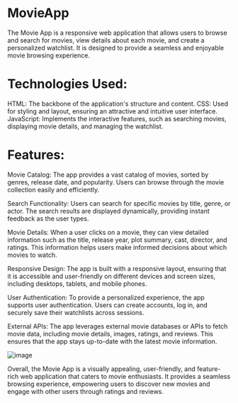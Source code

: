 # MovieApp
The Movie App is a responsive web application that allows users to browse and search for movies, view details about each movie, and create a personalized watchlist. It is designed to provide a seamless and enjoyable movie browsing experience.

# Technologies Used:

HTML: The backbone of the application's structure and content.
CSS: Used for styling and layout, ensuring an attractive and intuitive user interface.
JavaScript: Implements the interactive features, such as searching movies, displaying movie details, and managing the watchlist.

# Features:

Movie Catalog: The app provides a vast catalog of movies, sorted by genres, release date, and popularity. Users can browse through the movie collection easily and efficiently.

Search Functionality: Users can search for specific movies by title, genre, or actor. The search results are displayed dynamically, providing instant feedback as the user types.

Movie Details: When a user clicks on a movie, they can view detailed information such as the title, release year, plot summary, cast, director, and ratings. This information helps users make informed decisions about which movies to watch.

Responsive Design: The app is built with a responsive layout, ensuring that it is accessible and user-friendly on different devices and screen sizes, including desktops, tablets, and mobile phones.

User Authentication: To provide a personalized experience, the app supports user authentication. Users can create accounts, log in, and securely save their watchlists across sessions.

External APIs: The app leverages external movie databases or APIs to fetch movie data, including movie details, images, ratings, and reviews. This ensures that the app stays up-to-date with the latest movie information.

![image](https://github.com/sanaullah7867/MovieApp/assets/40383685/529ca34e-e52e-44b1-9154-6c00c818e27a)


Overall, the Movie App is a visually appealing, user-friendly, and feature-rich web application that caters to movie enthusiasts. It provides a seamless browsing experience, empowering users to discover new movies and engage with other users through ratings and reviews.
